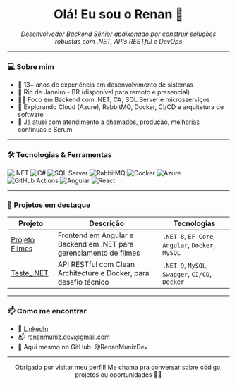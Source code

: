 <h1 align="center">Olá! Eu sou o Renan 👋</h1>

<p align="center">
  <i>Desenvolvedor Backend Sênior apaixonado por construir soluções robustas com .NET, APIs RESTful e DevOps</i>
</p>

---

### 💻 Sobre mim

- 🔧 13+ anos de experiência em desenvolvimento de sistemas
- 📍 Rio de Janeiro - BR (disponível para remoto e presencial)
- 👨‍💻 Foco em Backend com .NET, C#, SQL Server e microsserviços
- 🚀 Explorando Cloud (Azure), RabbitMQ, Docker, CI/CD e arquitetura de software
- 🤝 Já atuei com atendimento a chamados, produção, melhorias contínuas e Scrum

---

### 🛠️ Tecnologias & Ferramentas

![.NET](https://img.shields.io/badge/.NET-512BD4?style=flat&logo=dotnet&logoColor=white)
![C#](https://img.shields.io/badge/C%23-239120?style=flat&logo=csharp&logoColor=white)
![SQL Server](https://img.shields.io/badge/SQL_Server-CC2927?style=flat&logo=microsoftsqlserver&logoColor=white)
![RabbitMQ](https://img.shields.io/badge/RabbitMQ-FF6600?style=flat&logo=rabbitmq&logoColor=white)
![Docker](https://img.shields.io/badge/Docker-2496ED?style=flat&logo=docker&logoColor=white)
![Azure](https://img.shields.io/badge/Azure-0078D4?style=flat&logo=microsoftazure&logoColor=white)
![GitHub Actions](https://img.shields.io/badge/GitHub_Actions-2088FF?style=flat&logo=githubactions&logoColor=white)
![Angular](https://img.shields.io/badge/Angular-DD0031?style=flat&logo=angular&logoColor=white)
![React](https://img.shields.io/badge/React-61DAFB?style=flat&logo=react&logoColor=black)

---

### 📌 Projetos em destaque

| Projeto | Descrição | Tecnologias |
|--------|-----------|-------------|
| [Projeto Filmes](https://github.com/RenanMunizDev/projeto-filmes) | Frontend em Angular e Backend em .NET para gerenciamento de filmes | `.NET 8`, `EF Core`, `Angular`, `Docker`, `MySQL` |
| [Teste_.NET](https://github.com/RenanMunizDev/Teste_.NET) | API RESTful com Clean Architecture e Docker, para desafio técnico | `.NET 9`, `MySQL`, `Swagger`, `CI/CD`, `Docker` |

---

### 📫 Como me encontrar

- 💼 [LinkedIn](https://www.linkedin.com/in/renanmunizdev)
- 📬 renanmuniz.dev@gmail.com
- 🐙 Aqui mesmo no GitHub: @RenanMunizDev

---

<p align="center">
  Obrigado por visitar meu perfil! Me chama pra conversar sobre código, projetos ou oportunidades 👊🚀
</p>
